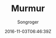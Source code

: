 ---
title: "Murmur"
github: https://github.com/songroger/murmur
demo: http://songroger.github.io/murmur
author: Songroger

ssg:
  - Jekyll
cms:
  - No Cms
date: 2016-11-03T06:46:39Z
github_branch: master
description: "This is another simple theme for jekyll. http://songroger.win/murmur"
stale: true
---